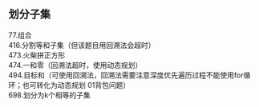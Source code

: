 
## 划分子集
 
77.组合  
416.分割等和子集（但该题目用回溯法会超时）  
473.火柴拼正方形  
474.一和零（回溯法超时，使用动态规划）  
494.目标和（可使用回溯法，回溯法需要注意深度优先遍历过程不能使用for循环；也可转化为动态规划 01背包问题）  
698.划分为k个相等的子集   
